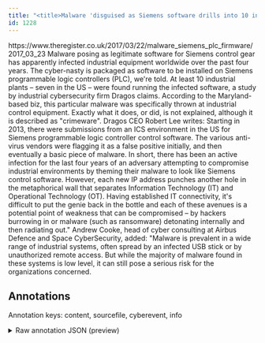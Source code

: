 ```yaml
---
title: "<title>Malware 'disguised as Siemens software drills into 10 industrial plants' • The Register    </title>"
id: 1228
---
```


<title>Malware 'disguised as Siemens software drills into 10 industrial plants' • The Register    </title>
<source> https://www.theregister.co.uk/2017/03/22/malware_siemens_plc_firmware/ </source>
<date> 2017_03_23 </date>
<text>
Malware posing as legitimate software for Siemens control gear has apparently infected industrial equipment worldwide over the past four years.
The cyber-nasty is packaged as software to be installed on Siemens programmable logic controllers (PLC), we're told.
At least 10 industrial plants – seven in the US – were found running the infected software, a study by industrial cybersecurity firm Dragos claims.
According to the Maryland-based biz, this particular malware was specifically thrown at industrial control equipment.
Exactly what it does, or did, is not explained, although it is described as "crimeware".
Dragos CEO Robert Lee writes:
Starting in 2013, there were submissions from an ICS environment in the US for Siemens programmable logic controller control software.
The various anti-virus vendors were flagging it as a false positive initially, and then eventually a basic piece of malware.
In short, there has been an active infection for the last four years of an adversary attempting to compromise industrial environments by theming their malware to look like Siemens control software.
However, each new IP address punches another hole in the metaphorical wall that separates Information Technology (IT) and Operational Technology (OT).
Having established IT connectivity, it's difficult to put the genie back in the bottle and each of these avenues is a potential point of weakness that can be compromised – by hackers burrowing in or malware (such as ransomware) detonating internally and then radiating out."
Andrew Cooke, head of cyber consulting at Airbus Defence and Space CyberSecurity, added: "Malware is prevalent in a wide range of industrial systems, often spread by an infected USB stick or by unauthorized remote access.
But while the majority of malware found in these systems is low level, it can still pose a serious risk for the organizations concerned.
</text>



## Annotations

Annotation keys: content, sourcefile, cyberevent, info

<details>
<summary>Raw annotation JSON (preview)</summary>

```json
{
  "content": "Malware posing as legitimate software for Siemens control gear has apparently infected industrial equipment worldwide over the past four years. The cyber-nasty is packaged as software to be installed on Siemens programmable logic controllers (PLC), we're told. At least 10 industrial plants \u2013 seven in the US \u2013 were found running the infected software, a study by industrial cybersecurity firm Dragos claims. According to the Maryland-based biz, this particular malware was specifically thrown at industrial control equipment. Exactly what it does, or did, is not explained, although it is described as \"crimeware\". Dragos CEO Robert Lee writes: Starting in 2013, there were submissions from an ICS environment in the US for Siemens programmable logic controller control software. The various anti-virus vendors were flagging it as a false positive initially, and then eventually a basic piece of malware. In short, there has been an active infection for the last four years of an adversary attempting to compromise industrial environments by theming their malware to look like Siemens control software. However, each new IP address punches another hole in the metaphorical wall that separates Information Technology (IT) and Operational Technology (OT). Having established IT connectivity, it's difficult to put the genie back in the bottle and each of these avenues is a potential point of weakness that can be compromised \u2013 by hackers burrowing in or malware (such as ransomware) detonating internally and then radiating out.\" Andrew Cooke, head of cyber consulting at Airbus Defence and Space CyberSecurity, added: \"Malware is prevalent in a wide range of industrial systems, often spread by an infected USB stick or by unauthorized remote access. But while the majority of malware found in these systems is low level, it can still pose a serious risk for the organizations concerned.",
  "sourcefile": "1228.txt",
  "cyberevent": {
    "hopper": [
      {
        "index": 0,
        "relation": "Same",
        "events": [
          {
            "index": "E1",
            "type": "Attack",
            "realis": "Actual",
            "nugget": {
              "startOffset": 8,
              "index": "T2",
              "endOffset": 17,
              "text": "posing as"
            },
            "argument": [
              {
                "index": "T1",
                "text": "legitimate software",
                "endOffset": 37,
                "role": {
                  "type": "Trusted-Entity"
                },
                "startOffset": 18,
                "type": "Software"
              },
              {
                "index": "T3",
                "text": "Malware",
                "endOffset": 7,
                "role": {
                  "type": "Tool"
                },
                "startOffset": 0,
                "type": "Malware"
              },
              {
                "index": "T5",
                "text": "infected industrial equipment worldwide",
                "endOffset": 117,
                "role": {
                  "type": "Purpose",
                  "subtype": "Malware spreading",
                  "confidence": 0.829817920923233
                },
                "startOffset": 78,
                "type": "Purpose"
              },
              {
                "index": "T4",
                "text": "over the past four years",
                "endOffset": 142,
                "role": {
                  "type": "Time"
                },
                "startOffset": 118,
                "type": "Time"
              },
              {
                "index": "T14",
                "external_reference": {
                  "dbpediaURI": "http://dbpedia.org/resource/Siemens",
                  "wikidataid": "Q81230"
                },
                "endOffset": 49,
                "role": {
                  "type": "Trusted-Entity"
                },
              
```
</details>
